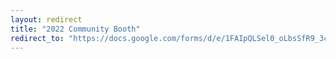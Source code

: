 ```yaml
---
layout: redirect
title: "2022 Community Booth"
redirect_to: "https://docs.google.com/forms/d/e/1FAIpQLSel0_oLbsSfR9_3cwDQ1PHdXdbeQ42O2mrY731CUqyDn7flfw/viewform"
---
```


